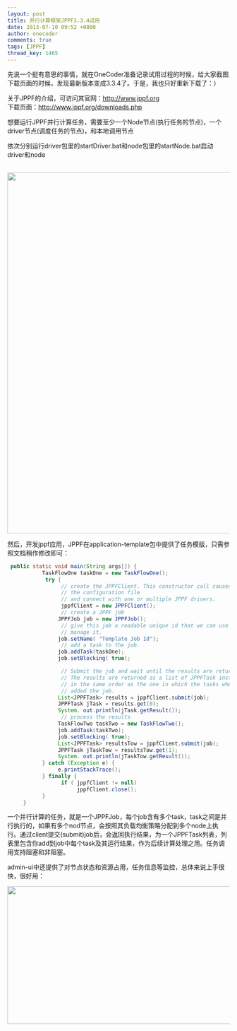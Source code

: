 ```yaml
---
layout: post
title: 并行计算框架JPPF3.3.4试用
date: 2013-07-10 09:52 +0800
author: onecoder
comments: true
tags: [JPPF]
thread_key: 1465
---
```

<p>
	先说一个挺有意思的事情，就在OneCoder准备记录试用过程的时候，给大家截图下载页面的时候，发现最新版本变成3.3.4了。于是，我也只好重新下载了：）</p>
<p>
	关于JPPF的介绍，可访问其官网：<a href="http://www.jppf.org">http://www.jppf.org</a><br />
	下载页面：<a href="http://www.jppf.org/downloads.php">http://www.jppf.org/downloads.php</a></p>
<p>
	想要运行JPPF并行计算任务，需要至少一个Node节点(执行任务的节点)，一个driver节点(调度任务的节点)，和本地调用节点</p>
<p>
	依次分别运行driver包里的startDriver.bat和node包里的startNode.bat启动driver和node<br />
	&nbsp;</p>
<p style="text-align: center;">
	<img alt="" src="http://onecoder.qiniudn.com/8wuliao/CZYYlUkw/143a0G.jpg" style="width: 630px; height: 817px;" /></p>
<p>
	然后，开发jppf应用，JPPF在application-template包中提供了任务模版，只需参照文档稍作修改即可：</p>

```java
 public static void main(String args[]) {
           TaskFlowOne taskOne = new TaskFlowOne();
            try {
                 // create the JPPFClient. This constructor call causes JPPF to read
                 // the configuration file
                 // and connect with one or multiple JPPF drivers.
                 jppfClient = new JPPFClient();
                 // create a JPPF job
                JPPFJob job = new JPPFJob();
                 // give this job a readable unique id that we can use to monitor and
                 // manage it.
                job.setName( "Template Job Id");
                 // add a task to the job.
                job.addTask(taskOne);
                job.setBlocking( true);

                 // Submit the job and wait until the results are returned.
                 // The results are returned as a list of JPPFTask instances,
                 // in the same order as the one in which the tasks where initially
                 // added the job.
                List<JPPFTask> results = jppfClient.submit(job);
                JPPFTask jTask = results.get(0);
                System. out.println(jTask.getResult());
                 // process the results
                TaskFlowTwo taskTwo = new TaskFlowTwo();
                job.addTask(taskTwo);
                job.setBlocking( true);
                List<JPPFTask> resultsTow = jppfClient.submit(job);
                JPPFTask jTaskTow = resultsTow.get(1);
                System. out.println(jTaskTow.getResult());
           } catch (Exception e) {
                e.printStackTrace();
           } finally {
                 if ( jppfClient != null)
                      jppfClient.close();
           }
     }
```

<p>
	一个并行计算的任务，就是一个JPPFJob，每个job含有多个task，task之间是并行执行的，如果有多个nod节点，会按照其负载均衡策略分配到多个node上执行。通过client提交(submit)job后，会返回执行结果，为一个JPPFTask列表，列表里包含你add到job中每个task及其运行结果，作为后续计算处理之用。任务调用支持阻塞和非阻塞。</p>
<p>
	admin-ui中还提供了对节点状态和资源占用，任务信息等监控，总体来说上手很快，很好用：</p>
<p style="text-align: center;">
	<img alt="" src="http://onecoder.qiniudn.com/8wuliao/CZYYj63X/mGMq3.jpg" style="height: 312px; width: 630px;" /><br />
	&nbsp;</p>

